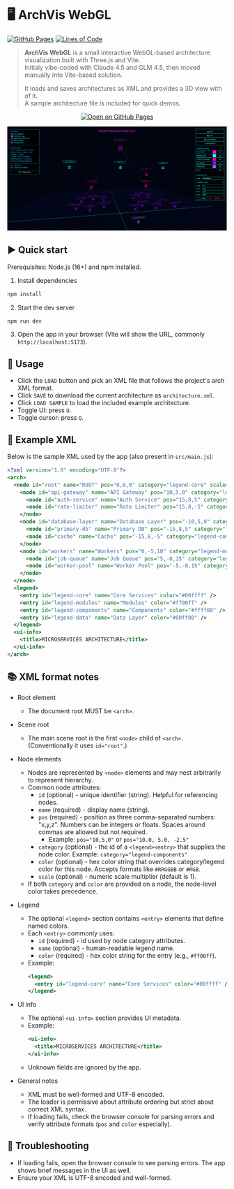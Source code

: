 # 🖥️ ArchVis WebGL
[![GitHub Pages](https://github.com/cziter15/archvis-webgl/actions/workflows/pages.yml/badge.svg)](https://cziter15.github.io/archvis-webgl/) [![Lines of Code](https://img.shields.io/endpoint?color=blue&url=https://ghloc.vercel.app/api/cziter15/archvis-webgl/badge?filter=.html$,.js$,.css$)](https://github.com/cziter15/archvis-webgl)

> **ArchVis WebGL** is a small interactive WebGL-based architecture visualization built with Three.js and Vite.<br>
> Initialy vibe-coded with Claude 4.5 and GLM 4.5, then moved manually into Vite-based solution.
>
> It loads and saves architectures as XML and provides a 3D view with of it.<br>
> A sample architecture file is included for quick demos.

<p align="center">
  <a href="https://cziter15.github.io/archvis-webgl/" target="_blank">
    <img src="https://img.shields.io/badge/OPEN%20ON%20GITHUB%20PAGES-0078D7?style=for-the-badge&logo=github&logoColor=white" alt="Open on GitHub Pages">
  </a>
</p>

<img src="./header.png" />

## ▶️ Quick start

Prerequisites: Node.js (16+) and npm installed.

1. Install dependencies

```powershell
npm install
```

2. Start the dev server

```powershell
npm run dev
```

3. Open the app in your browser (Vite will show the URL, commonly `http://localhost:5173`).

## 🧩 Usage 

- Click the `LOAD` button and pick an XML file that follows the project's arch XML format.
- Click `SAVE` to download the current architecture as `architecture.xml`.
- Click `LOAD SAMPLE` to load the included example architecture.
- Toggle UI: press `U`.
- Toggle cursor: press `Q`.

## 📜 Example XML

Below is the sample XML used by the app (also present in `src/main.js`):

```xml
<?xml version="1.0" encoding="UTF-8"?>
<arch>
  <node id="root" name="ROOT" pos="0,0,0" category="legend-core" scale="1">
    <node id="api-gateway" name="API Gateway" pos="10,5,0" category="legend-modules" scale="0.8">
      <node id="auth-service" name="Auth Service" pos="15,8,5" category="legend-components" scale="0.6" />
      <node id="rate-limiter" name="Rate Limiter" pos="15,8,-5" category="legend-components" scale="0.6" />
    </node>
    <node id="database-layer" name="Database Layer" pos="-10,5,0" category="legend-data" scale="0.8">
      <node id="primary-db" name="Primary DB" pos="-15,8,5" category="legend-components" scale="0.6" />
      <node id="cache" name="Cache" pos="-15,8,-5" category="legend-components" scale="0.6" />
    </node>
    <node id="workers" name="Workers" pos="0,-5,10" category="legend-modules" scale="0.8">
      <node id="job-queue" name="Job Queue" pos="5,-8,15" category="legend-components" scale="0.6" />
      <node id="worker-pool" name="Worker Pool" pos="-5,-8,15" category="legend-components" scale="0.6" />
    </node>
  </node>
  <legend>
    <entry id="legend-core" name="Core Services" color="#00ffff" />
    <entry id="legend-modules" name="Modules" color="#ff00ff" />
    <entry id="legend-components" name="Components" color="#ffff00" />
    <entry id="legend-data" name="Data Layer" color="#00ff00" />
  </legend>
  <ui-info>
    <title>MICROSERVICES ARCHITECTURE</title>
  </ui-info>
</arch>
```

## 📚 XML format notes

- Root element
  - The document root MUST be `<arch>`.

- Scene root
  - The main scene root is the first `<node>` child of `<arch>`. (Conventionally it uses `id="root"`.)

- Node elements
  - Nodes are represented by `<node>` elements and may nest arbitrarily to represent hierarchy.
  - Common node attributes:
    - `id` (optional) - unique identifier (string). Helpful for referencing nodes.
    - `name` (required) - display name (string).
    - `pos` (required) - position as three comma-separated numbers: "x,y,z". Numbers can be integers or floats. Spaces around commas are allowed but not required.
      - Example: `pos="10,5,0"` or `pos="10.0, 5.0, -2.5"`
    - `category` (optional) - the id of a `<legend><entry>` that supplies the node color. Example: `category="legend-components"`
    - `color` (optional) - hex color string that overrides category/legend color for this node. Accepts formats like `#RRGGBB` or `#RGB`.
    - `scale` (optional) - numeric scale multiplier (default is 1).
  - If both `category` and `color` are provided on a node, the node-level color takes precedence.

- Legend
  - The optional `<legend>` section contains `<entry>` elements that define named colors.
  - Each `<entry>` commonly uses:
    - `id` (required) - id used by node category attributes.
    - `name` (optional) - human-readable legend name.
    - `color` (required) - hex color string for the entry (e.g., `#ff00ff`).
  - Example:
    ```xml
    <legend>
      <entry id="legend-core" name="Core Services" color="#00ffff" />
    </legend>
    ```

- UI info
  - The optional `<ui-info>` section provides UI metadata.
  - Example:
    ```xml
    <ui-info>
      <title>MICROSERVICES ARCHITECTURE</title>
    </ui-info>
    ```
  - Unknown fields are ignored by the app.

- General notes
  - XML must be well-formed and UTF-8 encoded.
  - The loader is permissive about attribute ordering but strict about correct XML syntax.
  - If loading fails, check the browser console for parsing errors and verify attribute formats (`pos` and `color` especially).

## 🐞 Troubleshooting

- If loading fails, open the browser console to see parsing errors. The app shows brief messages in the UI as well.
- Ensure your XML is UTF-8 encoded and well-formed.
